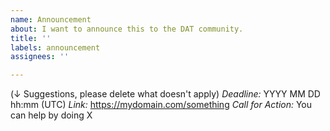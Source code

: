 ```yaml
---
name: Announcement
about: I want to announce this to the DAT community.
title: ''
labels: announcement
assignees: ''

---
```


(↓ Suggestions, please delete what doesn't apply)
_Deadline:_ YYYY MM DD hh:mm (UTC)
_Link:_ https://mydomain.com/something
_Call for Action:_ You can help by doing X
